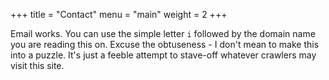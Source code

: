 +++
title = "Contact"
menu = "main"
weight = 2
+++

Email works. You can use the simple letter `i` followed by the domain name you are reading this on.
Excuse the obtuseness - I don't mean to make this into a puzzle. It's just a feeble attempt to
stave-off whatever crawlers may visit this site.

